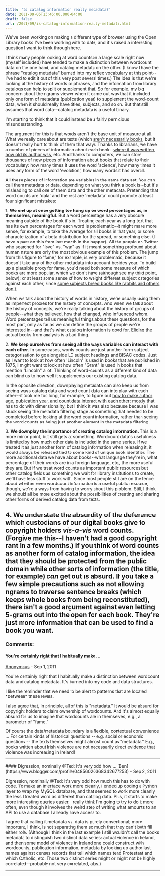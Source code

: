 ```yaml
---
title: 'Is catalog information really metadata?'
date: 2011-09-05T13:46:00.000-04:00
draft: false
url: /2011/09/is-catalog-information-really-metadata.html
---
```


We've been working on making a different type of browser using the Open Library books I've been working with to date, and it's raised a interesting question I want to think through here.

I think many people looking at word countson a large scale right now (myself included) have tended to make a distinction between wordcount data on the one hand, and catalog metadata on the other. (I know I have the phrase "catalog metadata" burned into my reflex vocabulary at this point--I've had to edit it out of this very post several times.) The idea is that we're looking at the history of words or phrases, and the information from library catalogs can help to split or supplement that. So for example, my big concern about the ngrams viewer when it came out was that it included only one form of metadata (publication year) to supplement the word-count data, when it should really have titles, subjects, and so on. But that still assumes that word data--catalog metadata is a useful binary.

I'm starting to think that it could instead be a fairly pernicious misunderstanding.

The argument for this is that words aren't the base unit of measure at all. What we really care about are texts (which [aren't necessarily books](http://sappingattention.blogspot.com/2011/01/basic-search.html), but it doesn't really hurt to think of them that way). Thanks to librarians, we have a number of pieces of information about each book--[where it was written](http://sappingattention.blogspot.com/2011/01/where-were-19c-us-books-published.html), [how old its author was](http://sappingattention.blogspot.com/2011/03/author-ages.html), etc. And thanks to computers, we can store thousands of new pieces of information about books that relate to their vocabulary: how many times it uses the word 'science', how many times it uses any form of the word 'evolution', how many words it has overall.

All these pieces of information are variables in the same data set. You can call them metadata or data, depending on what you think a book is--but it's misleading to call one of them data and the other metadata. Pretending that word counts are 'data' and the rest are 'metadata' could promote at least four significant mistakes:

1\. **We end up at once getting too hung up on word percentages as, in themselves, meaningful**. But a word percentage has a very obscure meaning outside of the book it's in. Treating each year as a long text that has its own percentages for each word is problematic--it might make more sense, for example, to take the average for all books in that year, or some characterization of a beta distribution for the spread, or something else. (I have a post on this from last month in the hopper). All the people on Twitter who searched for "love" vs. "war" as if it meant something profound about human nature are only the most obvious example of this problem. The jump from this figure to 'fame,' for example, is very problematic, because it doesn't take any of the other metadata into account besides year. To build up a plausible proxy for fame, you'd need both some measure of which books are more popular, which we don't have (although see my third point, below); or at least some sense of how to weight different subject categories against each other, since [some subjects breed books like rabbits and others don't](http://ngrams.googlelabs.com/graph?content=Derrida%2CThe+Beatles%2CBeatles%2CJacques+Derrida&year_start=1800&year_end=2008&corpus=0&smoothing=3).

When we talk about the history of words in history, we're usually using them as imperfect proxies for the history of concepts. And when we talk about the history of concepts, we're really talking about the history of groups of people--what they believed, how that changed, who influenced whom. Word percentages tell us meaningful things about these questions, for the most part, only as far as we can define the groups of people we're interested in--and that's what catalog information is good for. Eliding the actual books from analysis is a bad thing.

2\. **We keep ourselves from seeing all the ways variables can interact with each other**. In some cases, words counts are just another form subject categorization to go alongside LC subject headings and BISAC codes. Just as I want to look at how often 'Lincoln' is used in books that are published in 1875, I might want to look at how often "Grant" is used in books that mention "Lincoln" a lot. Thinking of word-counts as a different kind of data can blind us to how well it supplements our existing catalog data.

In the opposite direction, downplaying metadata can also keep us from seeing ways catalog data and word count data can interplay with each other--it took me too long, for example, to figure out [how to make author age, publication year, and count data interact with each other](http://sappingattention.blogspot.com/2011/04/age-cohort-and-vocabulary-use.html); mostly that has to do with dimensionality, but I think it was also because because I was stuck seeing the metadata filtering stage as something that needed to be completed before looking at the word count information, rather than seeing the word counts as being just another element in the metadata filtering.

3\. **We downplay the importance of creating catalog information.** This is a more minor point, but still gets at something. Wordcount data's usefulness is limited by how much other data is included in the same series. If we treated it as just another form of catalog information when releasing it, it would always be released tied to some kind of unique book identifier. The more additional data we have about books--what language they're in, what percentage of their words are in a foreign language, etc., the more useful they are. But if we treat word counts as important public resources but other catalog fields as something we wait for library institutions to create, we'll have less stuff to work with. Since most people still are on the fence about whether even wordcount information is a useful public resource, though, we're a ways from having to worry about this problem. Still, I think we should all be more excited about the possibilities of creating and sharing other forms of derived catalog data from texts.

## 4\. **We understate the absurdity of the deference which custodians of our digital books give to copyright holders _vis-a-vis_ word counts.** (Forgive me this--I haven't had a good copyright rant in a few months.) If you think of word counts as another form of catalog information, the idea that they should be protected from the public domain while other sorts of information (the title, for example) _can_ get out is absurd. If you take a few simple precautions such as not allowing ngrams to traverse sentence breaks (which keeps whole books from being reconstituted), there isn't a good argument against even letting 5-grams out into the open for each book. They're just more information that can be used to find a book you want.

### Comments:

#### You're certainly right that I habitually make ...

[Anonymous](#) - <time datetime="2011-09-05T15:26:35.110-04:00">Sep 1, 2011</time>

You're certainly right that I habitually make a distinction between wordcount data and catalog metadata. It's burned into my code and data structures.

I like the reminder that we need to be alert to patterns that are located \*between\* these levels.

I also agree that, in principle, all of this is "metadata." It would be absurd for copyright holders to claim ownership of wordcounts. And it's almost equally absurd for us to imagine that wordcounts are in themselves, e.g., a barometer of "fame."

Of course the data/metadata boundary is a flexible, contextual convenience ... For certain kinds of historical questions -- e.g. social or economic questions -- the texts themselves might almost count as "metadata." E.g., books written about Irish violence are not necessarily direct evidence that violence was increasing in Ireland!

<hr />
#### Digression, nominally @Ted: It's very odd how ...
[Ben](https://www.blogger.com/profile/04856020368342677253) - <time datetime="2011-09-06T15:03:30.871-04:00">Sep 2, 2011</time>

Digression, nominally @Ted: It's very odd how much this has to do with code. To make an interface work more cleanly, I ended up coding a Python layer to wrap my MySQL database, and that seemed to work more cleanly the less I treated word as different than catalog data. Plus, it starts to make more interesting queries easier. I really think I'm going to try to do it more often, even though it involves the weird step of writing what amounts to an API to use a database I already have access to.

I agree that calling it metadata vs. data is purely conventional; more important, I think, is not separating them so much that they can't both fill either role. (Although I think in the last example I still wouldn't call the books metadata to distinguish two distinct data series: actual violence in Ireland, and then some model of violence in Ireland one could construct with wordcounts, publication information, metadata by looking up author last names against census records that tell which names tend Protestant and which Catholic, etc. Those two distinct series might or might not be highly correlated--probably not very correlated, alas.)

<hr />
